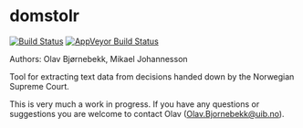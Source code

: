 # domstolr

[![Build Status](https://travis-ci.org/mikaelpoul/domstolr.svg?branch=master)](https://travis-ci.org/mikaelpoul/domstolr)
[![AppVeyor Build Status](https://ci.appveyor.com/api/projects/status/te6tkjt1luir41ni?svg=true)](https://ci.appveyor.com/project/mikaelpoul/domstolr)


Authors:  Olav Bjørnebekk, Mikael Johannesson

Tool for extracting text data from decisions handed down by the Norwegian Supreme Court. 

This is very much a work in progress. If you have any questions or suggestions you are welcome to contact Olav (Olav.Bjornebekk@uib.no).
